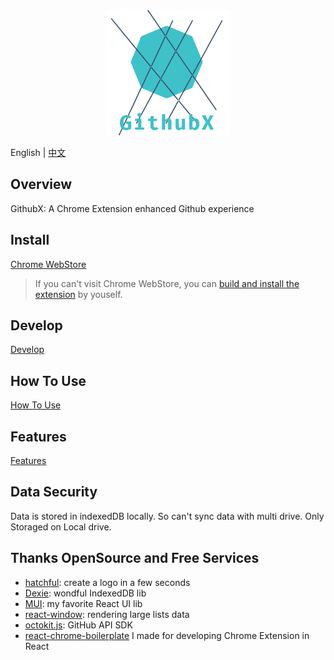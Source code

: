 <center>
<img src="./src/assets/logo.png" width="200" />
</center>

English | [中文](./README-cn.md)

## Overview

GithubX: A Chrome Extension enhanced Github experience

## Install

[Chrome WebStore](https://chrome.google.com/webstore/detail/githubx/nmcddfeclkbhehidjoadbmkaajoppapo)

> If you can't visit Chrome WebStore, you can [build and install the extension](https://github.com/riskers/GithubX/wiki/Build-and-Install-the-extension-in-developer-mode) by youself.

## Develop

[Develop](https://github.com/riskers/GithubX/wiki/Develop)

## How To Use

[How To Use](https://github.com/riskers/github-plus-extension/wiki/How-to--use)

## Features

[Features](https://github.com/riskers/github-plus-extension/wiki/Features)

## Data Security

Data is stored in indexedDB locally.
So can't sync data with multi drive.
Only Storaged on Local drive.

## Thanks OpenSource and Free Services

* [hatchful](https://hatchful.shopify.com/): create a logo in a few seconds
* [Dexie](https://dexie.org/): wondful IndexedDB lib
* [MUI](https://mui.com/): my favorite React UI lib
* [react-window](https://github.com/bvaughn/react-window): rendering large lists data
* [octokit.js](https://github.com/octokit/octokit.js): GitHub API SDK
* [react-chrome-boilerplate](https://github.com/riskers/react-chrome-boilerplate) I made for developing Chrome Extension in React
